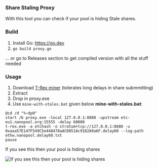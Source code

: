### Share Staling Proxy

With this tool you can check if your pool is hiding Stale shares.

### Build

1. Install Go: https://go.dev
2. `go build proxy.go`

... or go to Releases section to get compiled version with all the stuff needed

### Usage
1. Download [T-Rex miner](https://github.com/trexminer/T-Rex/releases) (tolerates long delays in share submmitting)
2. Extract
3. Drop in proxy.exe
4. Use `mine-with-stales.bat` given below
**mine-with-stales.bat**:
```
@cd /d "%~dp0"
start /b proxy.exe -local 127.0.0.1:8888 -upstream etc-eu1.nanopool.org:15555 -delay 60000
t-rex.exe -a etchash -o stratum+tcp://127.0.0.1:8888 -u 0xaaa57E14fF549C5e448478aAC0851Ac9182A9a6F.delay60 --log-path ethw.nanopool.delay60.txt
pause
```

If you see this then your pool is hiding shares

![If you see this then your pool is hiding shares](https://i.imgur.com/aQeVQ8e.png)
